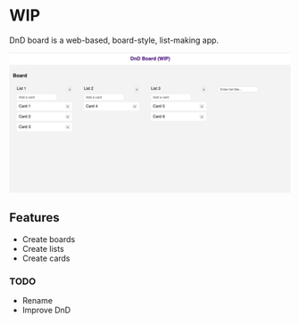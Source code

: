 # WIP

DnD board is a web-based, board-style, list-making app.

![dnd-board](screenshots/dnd-board.png)

## Features

- Create boards
- Create lists
- Create cards

### TODO

- Rename
- Improve DnD
